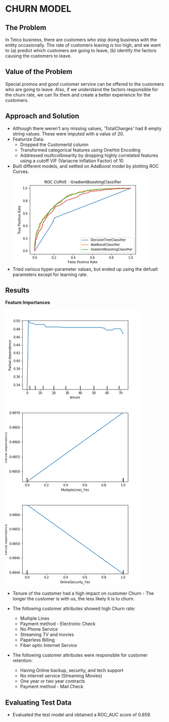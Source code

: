 # CHURN MODEL

<!-- The goal of this project is to predict the churn behavior of customers in an entity. The dataset includes information about the services that each customer has signed up for (phone, internet, online security, tech, TV, etc), customer account info (tenure, contract, payment method, monthly charges, etc), demographic info of the customers (gender, age, etc).
- **Data Cleaning**
- **Exploratory Data Analysis**
- **Data Modeling**
    - **Learning Curves**
    - **ROC Curves**
    - **Multi Collinearity**
    - **Hyperparameter Tuning**
- **Model Evaluation** -->

## The Problem 

In Telco business, there are customers who stop doing business with the entity occasionally. The rate of customers leaving is too high, and we want to (a) predict which customers are going to leave, (b) identify the factors causing the customers to leave.


## Value of the Problem

Special promos and good customer service can be offered to the customers who are going to leave. Also, if we understand the factors responsible for the churn rate, we can fix them and create a better experience for the customers.

## Approach and Solution 
* Although there weren't any missing values, 'TotalCharges' had 8 empty string values. These were imputed with a value of 20.
* Featurize Data:
    - Dropped the CustomerId column
    - Transformed categorical features using OneHot Encoding
    - Addressed multicollinearity by dropping highly correlated features using a cutoff VIF  (Variacne Inflation Factor) of 10
* Built different models, and settled on AdaBoost model by plotting ROC Curves.
![ROC CURVE](reports/ROC_CURVE.png)
* Tried various hyper-parameter values, but ended up using the defualt parameters except for learning rate. 



## Results

**Feature Importances**

![Tenure](reports/tenure.png)
![Having Multiple Lines](reports/MultipleLines_Yes.png)
![Having Online Security CURVE](reports/OnlineSecurity_Yes.png)

* Tenure of the customer had a high impact on customer Churn - The longer the customer is with us, the less likely it is to churn.
*  The following customer attributes showed high Churn rate:
    - Multiple Lines
    - Payment method - Electronic Check
    - No Phone Service
    - Streaming TV and movies
    - Paperless Billing
    - Fiber optic Internet Service

* The following customer attributes were responsible for customer retention:
    - Having Online backup, security, and tech support
    - No internet service (Streaming Movies) 
    - One year or two year contracts
    - Payment method - Mail Check



## Evaluating Test Data
* Evaluated the test model and obtained a ROC_AUC score of 0.859.